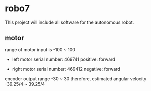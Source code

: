 # robo7

This project will include all software for the autonomous robot.

## motor
range of motor input is -100 ~ 100

- left motor serial number: 469741
positive: forward

- right motor serial number: 469412
negative: forward

encoder output range -30 ~ 30
therefore, estimated angular velocity -39.25/4 ~ 39.25/4
